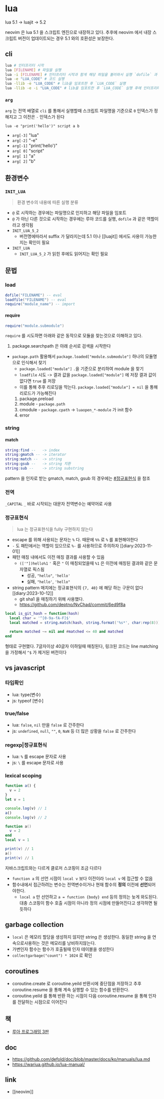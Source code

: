 # lua

lua 5.1 -> luajit -> 5.2

neovim 은 lua 5.1 을 스크립트 엔진으로 내장하고 있다. 추후에 neovim 에서 내장 스크립트 버전이 업데이트되는 경우 5.1 와의 호환성은 보장한다.

## cli
```sh 
lua # 인터프리터 시작
lua [FILENAME] # 파일을 실행
lua -i [FILENAME] # 인터프리터 시작과 함게 해당 파일을 불러와서 실행 `dofile` 과 같음
lua -e "LUA_CODE" # 코드 실행
lua -llib -e "LUA_CODE" # lib을 임포트한 후 `LUA_CODE` 실행
lua -llib -e -i "LUA_CODE" # lib을 임포트한 후 `LUA_CODE` 실행 후에 인터프리터 모드로 진입
```

### `arg`
`arg` 는 전역 배열로 `cli` 를 통해서 실행할때 스크립트 파일명을 기준으로 `0` 인덱스가 정해지고 그 이전은 `-` 인덱스가 된다
```
lua -e "print('hello')" script a b
```
- `arg[-3]` "lua"
- `arg[-2]` "-e"
- `arg[-1]` "print('hello')"
- `arg[ 0]` "script"
- `arg[ 1]` "a"
- `arg[ 2]` "b"

## 환경변수

### `INIT_LUA`
> 환경 변수의 내용에 따른 실행 분류
  - `@` 로 시작하는 경우에는 파일명으로 인지하고 해당 파일을 임포트
  - `@` 가 아닌 다른 것으로 시작하는 경우에는 루아 코드를 실행, `dofile` 과 같은 역할이라고 생각됨
- `INIT_LUA_5_2`
  - 버전명에따라서 suffix 가 달라지는데 5.1 이나 [[luajit]] 에서도 사용이 가능한지는 확인이 필요
- `INIT_LUA`
  - `INIT_LUA_5_2` 가 읽힌 후에도 읽어지는 확인 필요

## 문법

### load
```lua
dofile("FILENAME") -- eval
loadfile("FILENAME") -- eval
require("module_name") -- import
```

#### require
```lua
require("module.submodule")
```
`require` 를 시도하면 아래와 같은 동작으로 모듈을 찾는것으로 이해하고 있다.

1. package.searchpath 은 아래 순서로 검색을 시작한다
- `package.path` 활용해서 `package.loaded["module.submodule"]` 하나의 모듈명으로 인식해서 찾기
  - `package.loaded["module"]` `.`을 기준으로 분리하여 module 을 찾기
  - `loadfile` 시도 -> 결과 값을 `package.loaded["module"]` 에 저장  결과 값이 없다면 `true` 를 저장
  - 이를 통해 추후 리로딩을 막는다. `package.loaded["module"] = nil` 을 통해 리로드가 가능해진다
  1. package.preload
  2. module - `package.path`
  3. cmodule - `package.cpath` -> `luaopen_*-module` 가  init 함수
  4. error

### string
#### match
```lua
string:find --   -> index
string:gmatch -- -> iterator
string:match --  -> string
string:gsub --   -> string 치환
string:sub --    -> string substring
```

pattern 을 인자로 받는 gmatch, match, gsub 의 경우에는 [#정규표현식](#정규표현식) 을 참조

### 전역
`_CAPITAL` `_` 바로 시작되는 대문자 전역변수는 예약어로 사용

### 정규표현식
> lua 는 정규표현식을 fully 구현하지 않는다
- escape 를 위해 사용되는 문자는 `%` 다.  때문에 `%%` 로 `%` 를 표현해야한다
- `-` 도 패턴에서는 역할이 있으므로 `%-` 를 사용하므로 주의하자 [[diary:2023-11-01]]
- 패턴 매칭 내에서도 이전 매칭 결과를 사용할 수 있음
  - `(['"])hello%1` `'` 혹은 `"` 이 매칭되었을때 `%1` 은 이전에 매칭된 결과와 같은 문자열로 픽스됨
    - 성공, `"hello"`, `'hello'`
    - 실패, `"hello'`, `'hello"`
- string pattern 매치에는 정규표현식의 `{7, 40}` 에 해당 하는 구문이 없다 [[diary:2023-10-12]]
  - git sha1 을 매칭하기 위해 사용했다.
  + https://github.com/deptno/NvChad/commit/6ed9f8a

```lua
local is_git_hash = function(hash)
  local char = '^[0-9a-fA-F]$'
  local matched = string.match(hash, string.format('%s*', char:rep(8)))

  return matched ~= nil and #matched <= 40 and matched
end
```
형태로 구현했다. 7글자이상 40글자 이하일때 매칭된다, 링크된 코드는 line matching 을 가정해서 `^$` 가 제거된 버전이다

## vs javascript

### 타입확인
- lua: type(변수)
- js: typeof [변수]

### true/false
- lua: `false`, `nil` 만을 `false` 로 간주한다
- js: `undefined`, `null`, `""`, `0`, `NaN` 등 더 많은 상황을 `false` 로 간주한다

### regexp|정규표현식
- lua: `%` 를 escape 문자로 사용
- js: `\` 를 escape 문자로 사용

### lexical scoping
```javascript
function a() {
  v = 2
}
let v = 1

console.log(v) // 1
a()
console.log(v) // 2
```

```lua
function a()
  v = 2
end
local v = 1

print(v) // 1
a()
print(v) // 1
```
자바스크립트와는 다르게 클로저 스코핑이 조금 다르다
- `function a` 의 선언 시점이 `local v` 보다 이전이라 `local v` 에 접근할 수 없음
- 함수내에서 접근하려는 변수는 전역변수이거나 현재 함수의 **정의** 이전에 **선언**되어야한다.
  - `local a` 만 선언하고 `a = function {body} end` 등의 정의는 늦게 와도된다.
대충 스코핑이 함수 호출 시점이 아니라 정의 시점에 만들어진다고 생각하면 될 듯하다

## garbage collection
- `local` 은 메모리 할당을 생성하지 않지만 string 은 생성한다. 동일한 string 을 연속으로사용하는 것은 메모리를 낭비하지않는다.
- 가변인자 함수는 함수가 호출될때 인자 테이블을 생성한다
- `collectgarbage("count") * 1024` 로 확인

## coroutines
- coroutine.create 로 coroutine.yeild 반환시에 중단점을 저장하고 추후 coroutine.resume 을 통해 계속 실행할 수 있는 함수를 반환한다.
- coroutine.yeild 를 통해 반환 하는 시점이 다음 coroutine.resume 을 통해 인자를 전달하는 시점으로 이어진다

## 책
- [루아 프로그래밍 3판](https://www.aladin.co.kr/shop/wproduct.aspx?ItemId=43858872)
 
## doc
+ https://github.com/defold/doc/blob/master/docs/ko/manuals/lua.md
+ https://wariua.github.io/lua-manual/

## link
- [[neovim]]
